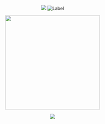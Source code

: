 <div align="center">

  <img src="https://komarev.com/ghpvc/?username=atervir&label= directories &color=5d5d5d&style=water"> ![Label](https://img.shields.io/badge/upcoming-more%20links%20for%20info%20soon-6e6e6e)
<p align="center">
    <img width="300" src="" alt="">
</p>

[![](https://i.postimg.cc/8cWPNYC2/tumblr-42898a9e10168ecc8e054152a77b36ab-d0f65bb8-2048.jpg)](https://rentry.co/seildirector) 

